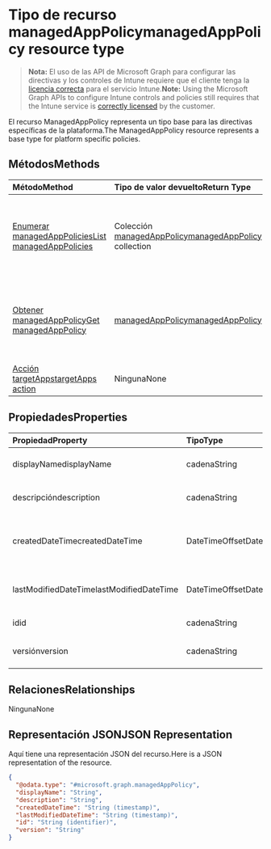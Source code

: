 # <a name="managedapppolicy-resource-type"></a><span data-ttu-id="ec0e3-101">Tipo de recurso managedAppPolicy</span><span class="sxs-lookup"><span data-stu-id="ec0e3-101">managedAppPolicy resource type</span></span>

> <span data-ttu-id="ec0e3-102">**Nota:** El uso de las API de Microsoft Graph para configurar las directivas y los controles de Intune requiere que el cliente tenga la [licencia correcta](https://go.microsoft.com/fwlink/?linkid=839381) para el servicio Intune.</span><span class="sxs-lookup"><span data-stu-id="ec0e3-102">**Note:** Using the Microsoft Graph APIs to configure Intune controls and policies still requires that the Intune service is [correctly licensed](https://go.microsoft.com/fwlink/?linkid=839381) by the customer.</span></span>

<span data-ttu-id="ec0e3-103">El recurso ManagedAppPolicy representa un tipo base para las directivas específicas de la plataforma.</span><span class="sxs-lookup"><span data-stu-id="ec0e3-103">The ManagedAppPolicy resource represents a base type for platform specific policies.</span></span>
## <a name="methods"></a><span data-ttu-id="ec0e3-104">Métodos</span><span class="sxs-lookup"><span data-stu-id="ec0e3-104">Methods</span></span>
|<span data-ttu-id="ec0e3-105">Método</span><span class="sxs-lookup"><span data-stu-id="ec0e3-105">Method</span></span>|<span data-ttu-id="ec0e3-106">Tipo de valor devuelto</span><span class="sxs-lookup"><span data-stu-id="ec0e3-106">Return Type</span></span>|<span data-ttu-id="ec0e3-107">Descripción</span><span class="sxs-lookup"><span data-stu-id="ec0e3-107">Description</span></span>|
|:---|:---|:---|
|[<span data-ttu-id="ec0e3-108">Enumerar managedAppPolicies</span><span class="sxs-lookup"><span data-stu-id="ec0e3-108">List managedAppPolicies</span></span>](../api/intune_mam_managedapppolicy_list.md)|<span data-ttu-id="ec0e3-109">Colección [managedAppPolicy](../resources/intune_mam_managedapppolicy.md)</span><span class="sxs-lookup"><span data-stu-id="ec0e3-109">[managedAppPolicy](../resources/intune_mam_managedapppolicy.md) collection</span></span>|<span data-ttu-id="ec0e3-110">Enumere las propiedades y las relaciones de los objetos [managedAppPolicy](../resources/intune_mam_managedapppolicy.md).</span><span class="sxs-lookup"><span data-stu-id="ec0e3-110">List properties and relationships of the [managedAppPolicy](../resources/intune_mam_managedapppolicy.md) objects.</span></span>|
|[<span data-ttu-id="ec0e3-111">Obtener managedAppPolicy</span><span class="sxs-lookup"><span data-stu-id="ec0e3-111">Get managedAppPolicy</span></span>](../api/intune_mam_managedapppolicy_get.md)|[<span data-ttu-id="ec0e3-112">managedAppPolicy</span><span class="sxs-lookup"><span data-stu-id="ec0e3-112">managedAppPolicy</span></span>](../resources/intune_mam_managedapppolicy.md)|<span data-ttu-id="ec0e3-113">Incluya en una lista las propiedades y las relaciones de los objetos [managedAppPolicy](../resources/intune_mam_managedapppolicy.md).</span><span class="sxs-lookup"><span data-stu-id="ec0e3-113">Read properties and relationships of the [managedAppPolicy](../resources/intune_mam_managedapppolicy.md) object.</span></span>|
|[<span data-ttu-id="ec0e3-114">Acción targetApps</span><span class="sxs-lookup"><span data-stu-id="ec0e3-114">targetApps action</span></span>](../api/intune_mam_managedapppolicy_targetapps.md)|<span data-ttu-id="ec0e3-115">Ninguna</span><span class="sxs-lookup"><span data-stu-id="ec0e3-115">None</span></span>|<span data-ttu-id="ec0e3-116">Todavía no documentado</span><span class="sxs-lookup"><span data-stu-id="ec0e3-116">Not yet documented</span></span>|

## <a name="properties"></a><span data-ttu-id="ec0e3-117">Propiedades</span><span class="sxs-lookup"><span data-stu-id="ec0e3-117">Properties</span></span>
|<span data-ttu-id="ec0e3-118">Propiedad</span><span class="sxs-lookup"><span data-stu-id="ec0e3-118">Property</span></span>|<span data-ttu-id="ec0e3-119">Tipo</span><span class="sxs-lookup"><span data-stu-id="ec0e3-119">Type</span></span>|<span data-ttu-id="ec0e3-120">Descripción</span><span class="sxs-lookup"><span data-stu-id="ec0e3-120">Description</span></span>|
|:---|:---|:---|
|<span data-ttu-id="ec0e3-121">displayName</span><span class="sxs-lookup"><span data-stu-id="ec0e3-121">displayName</span></span>|<span data-ttu-id="ec0e3-122">cadena</span><span class="sxs-lookup"><span data-stu-id="ec0e3-122">String</span></span>|<span data-ttu-id="ec0e3-123">Nombre para mostrar de la directiva.</span><span class="sxs-lookup"><span data-stu-id="ec0e3-123">Policy display name.</span></span>|
|<span data-ttu-id="ec0e3-124">descripción</span><span class="sxs-lookup"><span data-stu-id="ec0e3-124">description</span></span>|<span data-ttu-id="ec0e3-125">cadena</span><span class="sxs-lookup"><span data-stu-id="ec0e3-125">String</span></span>|<span data-ttu-id="ec0e3-126">La descripción de la directiva.</span><span class="sxs-lookup"><span data-stu-id="ec0e3-126">The policy's description.</span></span>|
|<span data-ttu-id="ec0e3-127">createdDateTime</span><span class="sxs-lookup"><span data-stu-id="ec0e3-127">createdDateTime</span></span>|<span data-ttu-id="ec0e3-128">DateTimeOffset</span><span class="sxs-lookup"><span data-stu-id="ec0e3-128">DateTimeOffset</span></span>|<span data-ttu-id="ec0e3-129">La fecha y la hora de creación de la directiva.</span><span class="sxs-lookup"><span data-stu-id="ec0e3-129">The date and time the policy was created.</span></span>|
|<span data-ttu-id="ec0e3-130">lastModifiedDateTime</span><span class="sxs-lookup"><span data-stu-id="ec0e3-130">lastModifiedDateTime</span></span>|<span data-ttu-id="ec0e3-131">DateTimeOffset</span><span class="sxs-lookup"><span data-stu-id="ec0e3-131">DateTimeOffset</span></span>|<span data-ttu-id="ec0e3-132">Última vez que se modificó la directiva.</span><span class="sxs-lookup"><span data-stu-id="ec0e3-132">Last time the policy was modified.</span></span>|
|<span data-ttu-id="ec0e3-133">id</span><span class="sxs-lookup"><span data-stu-id="ec0e3-133">id</span></span>|<span data-ttu-id="ec0e3-134">cadena</span><span class="sxs-lookup"><span data-stu-id="ec0e3-134">String</span></span>|<span data-ttu-id="ec0e3-135">Clave de la entidad.</span><span class="sxs-lookup"><span data-stu-id="ec0e3-135">Key of the entity.</span></span>|
|<span data-ttu-id="ec0e3-136">versión</span><span class="sxs-lookup"><span data-stu-id="ec0e3-136">version</span></span>|<span data-ttu-id="ec0e3-137">cadena</span><span class="sxs-lookup"><span data-stu-id="ec0e3-137">String</span></span>|<span data-ttu-id="ec0e3-138">Versión de la entidad.</span><span class="sxs-lookup"><span data-stu-id="ec0e3-138">Version of the entity.</span></span>|

## <a name="relationships"></a><span data-ttu-id="ec0e3-139">Relaciones</span><span class="sxs-lookup"><span data-stu-id="ec0e3-139">Relationships</span></span>
<span data-ttu-id="ec0e3-140">Ninguna</span><span class="sxs-lookup"><span data-stu-id="ec0e3-140">None</span></span>
## <a name="json-representation"></a><span data-ttu-id="ec0e3-141">Representación JSON</span><span class="sxs-lookup"><span data-stu-id="ec0e3-141">JSON Representation</span></span>
<span data-ttu-id="ec0e3-142">Aquí tiene una representación JSON del recurso.</span><span class="sxs-lookup"><span data-stu-id="ec0e3-142">Here is a JSON representation of the resource.</span></span>
<!-- {
  "blockType": "resource",
  "keyProperty": "id",
  "@odata.type": "microsoft.graph.managedAppPolicy"
}
-->
``` json
{
  "@odata.type": "#microsoft.graph.managedAppPolicy",
  "displayName": "String",
  "description": "String",
  "createdDateTime": "String (timestamp)",
  "lastModifiedDateTime": "String (timestamp)",
  "id": "String (identifier)",
  "version": "String"
}
```



